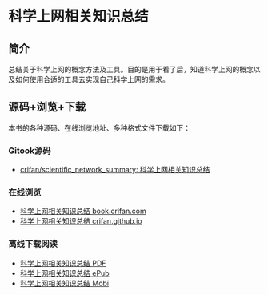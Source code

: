 # 科学上网相关知识总结

## 简介

总结关于科学上网的概念方法及工具。目的是用于看了后，知道科学上网的概念以及如何使用合适的工具去实现自己科学上网的需求。

## 源码+浏览+下载

本书的各种源码、在线浏览地址、多种格式文件下载如下：

### Gitook源码

* [crifan/scientific_network_summary: 科学上网相关知识总结](https://github.com/crifan/scientific_network_summary)

### 在线浏览

* [科学上网相关知识总结 book.crifan.com](http://book.crifan.com/books/scientific_network_summary/website)
* [科学上网相关知识总结 crifan.github.io](https://crifan.github.io/scientific_network_summary/website)

### 离线下载阅读

* [科学上网相关知识总结 PDF](http://book.crifan.com/books/scientific_network_summary/pdf/scientific_network_summary.pdf)
* [科学上网相关知识总结 ePub](http://book.crifan.com/books/scientific_network_summary/epub/scientific_network_summary.epub)
* [科学上网相关知识总结 Mobi](http://book.crifan.com/books/scientific_network_summary/mobi/scientific_network_summary.mobi)
